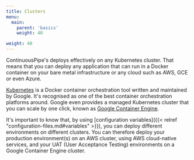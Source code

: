 ```yaml
---
title: Clusters
menu:
  main:
    parent: 'basics'
    weight: 40

weight: 40
---
```

ContinuousPipe's deploys effectively on any Kubernetes cluster. That means that you can deploy any application that can run in a Docker container on your bare metal infrastructure or any cloud such as AWS, GCE or even Azure.

[Kubernetes](https://kubernetes.io) is a Docker container orchestration tool written and maintained by Google. It's recognised as one of the best container orchestration platforms around. Google even provides a managed Kubernetes cluster that you can scale by one click, known as [Google Container Engine](https://cloud.google.com/container-engine/).

It's important to know that, by using [configuration variables]({{< relref "configuration-files.md#variables" >}}), you can deploy different environments on different clusters. You can therefore deploy your production environment(s) on an AWS cluster, using AWS cloud-native services, and your UAT (User Acceptance Testing) environments on a Google Container Engine cluster.
